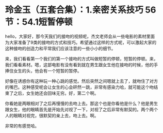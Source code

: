 # 玲金玉（五套合集）：1.亲密关系技巧 56节：54.1短暂停顿

hello，大家好，那今天我们的接吻的视频呢，杰文老师会从一些电影的素材里面为大家准备了9类的接吻的方式和技巧。希望通过这样的方式呢，可以激起大家的这种接吻的创造力和平常我们应该注意的一些小小的细节。

来，我们看看第一个我们的第一个接吻的方式叫做短暂的停顿，短暂的停顿。来，我们看看素材。嗯，这部电影有没有看到就在男生跟女生他在接吻的时候，他的手捧住女生的头，他会有一个短暂的暂停。

好像在诱惑你有这种玩一种心跳的感觉。然后突然之间嗯就上去了，就吻住了对方的嘴巴。这种感受呢会让女生的心会砰然一跳，非常有感染力哈，就可能这个吻结束了之后，女生她还会回味无穷。好，第二个啊。

你看她是两眼相对了之后再慢慢的去吻上去。那这个也是你看他是什么？他是男生跟女生，他的眼睛首先是开始先对视了一下，对视了之后非常有默契的。两个两个人的眼睛对视完，很默契的亲上去，吻上去。啊。

非常的有感觉哈。